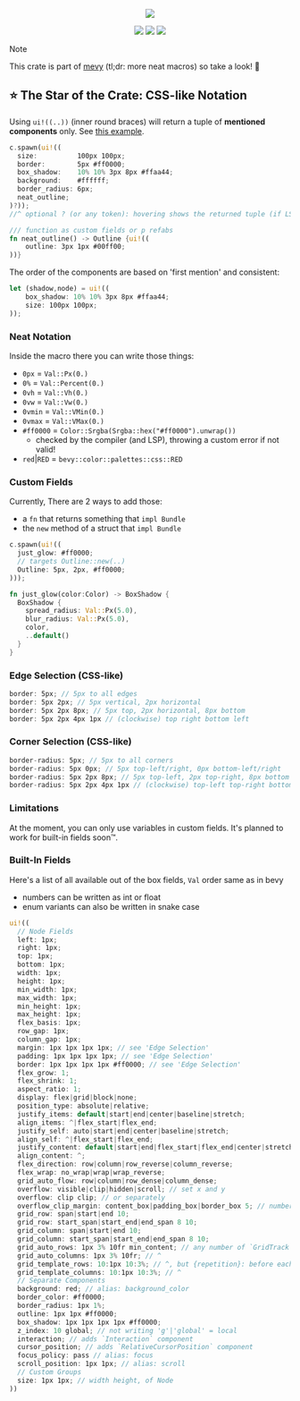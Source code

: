 <p align="center">
    <img src="https://github.com/user-attachments/assets/829a86b8-8dc4-4403-9da4-536daaefbd11">
</p>
<p align="center">
    <a href="https://github.com/dekirisu/mevy" style="position:relative"><img src="https://img.shields.io/badge/github-dekirisu/mevy-ee6677"></a>
    <a href="https://crates.io/crates/mevy_ui" style="position:relative"><img src="https://img.shields.io/crates/v/mevy_ui"></a>
    <a href="https://discord.gg/kevWvBuPFg" style="position:relative"><img src="https://img.shields.io/discord/515100001903312898"></a>
</p>

> [!NOTE]
> This crate is part of [mevy](https://github.com/dekirisu/mevy) (tl;dr: more neat macros) so take a look! 🦆


## ⭐ The Star of the Crate: CSS-like Notation
Using `ui!((..))` (inner round braces) will return a tuple of **mentioned components** only. See [this example](../../examples/ui_bundle.rs).
```rust
c.spawn(ui!((
  size:          100px 100px;
  border:        5px #ff0000;
  box_shadow:    10% 10% 3px 8px #ffaa44;
  background:    #ffffff;
  border_radius: 6px;
  neat_outline;
)?));
//^ optional ? (or any token): hovering shows the returned tuple (if LSP used)

/// function as custom fields or p refabs
fn neat_outline() -> Outline {ui!((
    outline: 3px 1px #00ff00;
))}
```
The order of the components are based on 'first mention' and consistent:
```rust
let (shadow,node) = ui!((
    box_shadow: 10% 10% 3px 8px #ffaa44;
    size: 100px 100px;
));
```

### Neat Notation
Inside the macro there you can write those things:
- `0px` = `Val::Px(0.)`
- `0%` = `Val::Percent(0.)`
- `0vh` = `Val::Vh(0.)`
- `0vw` = `Val::Vw(0.)`
- `0vmin` = `Val::VMin(0.)`
- `0vmax` = `Val::VMax(0.)`
- `#ff0000` = `Color::Srgba(Srgba::hex("#ff0000").unwrap())`
    - checked by the compiler (and LSP), throwing a custom error if not valid!
- `red`|`RED` = `bevy::color::palettes::css::RED`

### Custom Fields
Currently, There are 2 ways to add those:
- a `fn` that returns something that `impl Bundle`
- the `new` method of a struct that `impl Bundle`
```rust
c.spawn(ui!((
  just_glow: #ff0000;
  // targets Outline::new(..)
  Outline: 5px, 2px, #ff0000;
)));

fn just_glow(color:Color) -> BoxShadow {
  BoxShadow {
    spread_radius: Val::Px(5.0),
    blur_radius: Val::Px(5.0),
    color,
    ..default()
  }
}
```

### Edge Selection (CSS-like)
```rust
border: 5px; // 5px to all edges
border: 5px 2px; // 5px vertical, 2px horizontal
border: 5px 2px 8px; // 5px top, 2px horizontal, 8px bottom
border: 5px 2px 4px 1px // (clockwise) top right bottom left
```

### Corner Selection (CSS-like)
```rust
border-radius: 5px; // 5px to all corners
border-radius: 5px 0px; // 5px top-left/right, 0px bottom-left/right
border-radius: 5px 2px 8px; // 5px top-left, 2px top-right, 8px bottom
border-radius: 5px 2px 4px 1px // (clockwise) top-left top-right bottom-right bottom-left
```

### Limitations
At the moment, you can only use variables in custom fields. It's planned to work for built-in fields soon™.


### Built-In Fields
Here's a list of all available out of the box fields, `Val` order same as in bevy
- numbers can be written as int or float
- enum variants can also be written in snake case
```rust
ui!((
  // Node Fields
  left: 1px;
  right: 1px;
  top: 1px;
  bottom: 1px;
  width: 1px;
  height: 1px;
  min_width: 1px;
  max_width: 1px;
  min_height: 1px;
  max_height: 1px;
  flex_basis: 1px;
  row_gap: 1px;
  column_gap: 1px;
  margin: 1px 1px 1px 1px; // see 'Edge Selection'
  padding: 1px 1px 1px 1px; // see 'Edge Selection'
  border: 1px 1px 1px 1px #ff0000; // see 'Edge Selection'
  flex_grow: 1;
  flex_shrink: 1;
  aspect_ratio: 1;
  display: flex|grid|block|none;
  position_type: absolute|relative;
  justify_items: default|start|end|center|baseline|stretch;
  align_items: ^|flex_start|flex_end;
  justify_self: auto|start|end|center|baseline|stretch;
  align_self: ^|flex_start|flex_end;
  justify_content: default|start|end|flex_start|flex_end|center|stretch|space_between|space_evenly|space_around;
  align_content: ^;
  flex_direction: row|column|row_reverse|column_reverse;
  flex_wrap: no_wrap|wrap|wrap_reverse;
  grid_auto_flow: row|column|row_dense|column_dense;
  overflow: visible|clip|hidden|scroll; // set x and y
  overflow: clip clip; // or separately
  overflow_clip_margin: content_box|padding_box|border_box 5; // number optional
  grid_row: span|start|end 10;
  grid_row: start_span|start_end|end_span 8 10;
  grid_column: span|start|end 10;
  grid_column: start_span|start_end|end_span 8 10;
  grid_auto_rows: 1px 3% 10fr min_content; // any number of `GridTrack`s
  grid_auto_columns: 1px 3% 10fr; // ^
  grid_template_rows: 10:1px 10:3%; // ^, but {repetition}: before each Track
  grid_template_columns: 10:1px 10:3%; // ^
  // Separate Components
  background: red; // alias: background_color
  border_color: #ff0000;
  border_radius: 1px 1%;
  outline: 1px 1px #ff0000;
  box_shadow: 1px 1px 1px 1px #ff0000;
  z_index: 10 global; // not writing 'g'|'global' = local
  interaction; // adds `Interaction` component
  cursor_position; // adds `RelativeCursorPosition` component
  focus_policy: pass // alias: focus
  scroll_position: 1px 1px; // alias: scroll
  // Custom Groups
  size: 1px 1px; // width height, of Node
))
```

